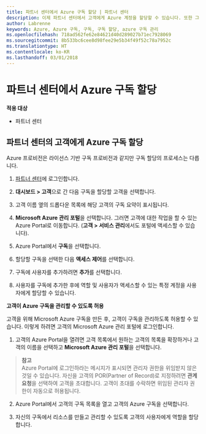 ```yaml
---
title: 파트너 센터에서 Azure 구독 할당 | 파트너 센터
description: 이제 파트너 센터에서 고객에게 Azure 계정을 할당할 수 있습니다. 또한 그들 스스로 구독을 관리하도록 할 수도 있습니다.
author: Labrenne
keywords: Azure, Azure 구독, 구독, 구독 할당, azure 구독 관리
ms.openlocfilehash: 718ad562fe62e84621d40d289027b71ec7928069
ms.sourcegitcommit: 8b533bc6cee8d98fee29e5b34f49f52c78a7952c
ms.translationtype: HT
ms.contentlocale: ko-KR
ms.lasthandoff: 03/01/2018
---
```

# <a name="assign-azure-subscriptions-in-partner-center"></a>파트너 센터에서 Azure 구독 할당

**적용 대상**

-  파트너 센터
 
## <a name="assign-azure-subcriptions-to-your-customers-in-partner-center"></a>파트너 센터의 고객에게 Azure 구독 할당

Azure 프로비전은 라이선스 기반 구독 프로비전과 같지만 구독 할당의 프로세스는 다릅니다.
 
1. [파트너 센터](https://na01.safelinks.protection.outlook.com/?url=https%3A%2F%2Fpartnercenter.microsoft.com%2F&data=02%7C01%7Cv-keimag%40microsoft.com%7C6f107d2337fa483b078e08d4efba2d13%7C72f988bf86f141af91ab2d7cd011db47%7C1%7C0%7C636397030307982666&sdata=jViWaoT04hVO10MpiduZoNV95Iv%2B4RX3wpVd028RHSU%3D&reserved=0)에 로그인합니다.

2. **대시보드 > 고객**으로 간 다음 구독을 할당할 고객을 선택합니다.

3. 고객 이름 옆의 드롭다운 목록에 해당 고객의 구독 요약이 표시됩니다.

4. **Microsoft Azure 관리 포털**을 선택합니다. 그러면 고객에 대한 작업을 할 수 있는 Azure Portal로 이동합니다. (**고객 > 서비스 관리**에서도 포털에 액세스할 수 있습니다).

5. Azure Portal에서 **구독**을 선택합니다.

6. 할당할 구독을 선택한 다음 **액세스 제어**를 선택합니다.

7. 구독에 사용자를 추가하려면 **추가**를 선택합니다. 

8. 사용자를 구독에 추가한 후에 역할 및 사용자가 액세스할 수 있는 특정 계정을 사용자에게 할당할 수 있습니다. 

**고객이 Azure 구독을 관리할 수 있도록 허용**

고객을 위해 Microsoft Azure 구독을 만든 후, 고객이 구독을 관리하도록 허용할 수 있습니다. 이렇게 하려면 고객의 Microsoft Azure 관리 포털에 로그인합니다. 

1.  고객의 Azure Portal을 열려면 고객 목록에서 원하는 고객의 목록을 확장하거나 고객의 이름을 선택하고 **Microsoft Azure 관리 포털**을 선택합니다.
    
 >**참고** <br> Azure Portal에 로그인하라는 메시지가 표시되면 관리자 권한을 위임받지 않은 것일 수 있습니다. 자신을 고객의 POR(Partner of Record)로 지정하려면 **관계 요청**을 선택하여 고객을 초대합니다. 고객이 초대를 수락하면 위임된 관리자 권한이 자동으로 허용됩니다. 

2.  Azure Portal에서 고객의 구독 목록을 열고 고객의 Azure 구독을 선택합니다.

3.  자신의 구독에서 리소스를 만들고 관리할 수 있도록 고객의 사용자에게 역할을 할당합니다.


